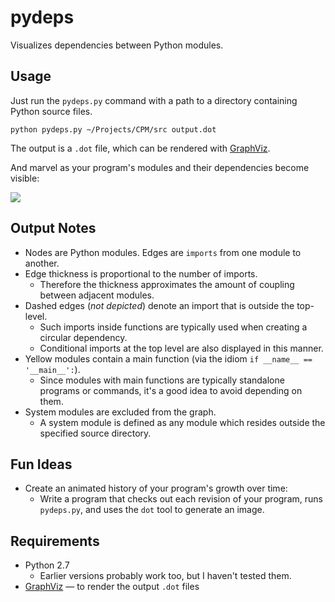 # pydeps

Visualizes dependencies between Python modules.

## Usage

Just run the `pydeps.py` command with a path to a directory containing Python source files.

```
python pydeps.py ~/Projects/CPM/src output.dot
```

The output is a `.dot` file, which can be rendered with [GraphViz].

And marvel as your program's modules and their dependencies become visible:

<img src="https://raw.github.com/davidfstr/pydeps/master/docs/sample_output.png" />

## Output Notes

* Nodes are Python modules. Edges are `imports` from one module to another.
* Edge thickness is proportional to the number of imports.
    * Therefore the thickness approximates the amount of coupling between adjacent modules.
* Dashed edges (*not depicted*) denote an import that is outside the top-level.
    * Such imports inside functions are typically used when creating a circular dependency.
    * Conditional imports at the top level are also displayed in this manner.
* Yellow modules contain a main function (via the idiom `if __name__ == '__main__':`).
    * Since modules with main functions are typically standalone programs or commands,
      it's a good idea to avoid depending on them.
* System modules are excluded from the graph.
    * A system module is defined as any module which resides outside the specified source directory.

## Fun Ideas

* Create an animated history of your program's growth over time:
    * Write a program that checks out each revision of your program,
      runs `pydeps.py`, and uses the `dot` tool to generate an image.

## Requirements

* Python 2.7
    * Earlier versions probably work too, but I haven't tested them.
* [GraphViz] &mdash; to render the output `.dot` files


[GraphViz]: http://www.graphviz.org